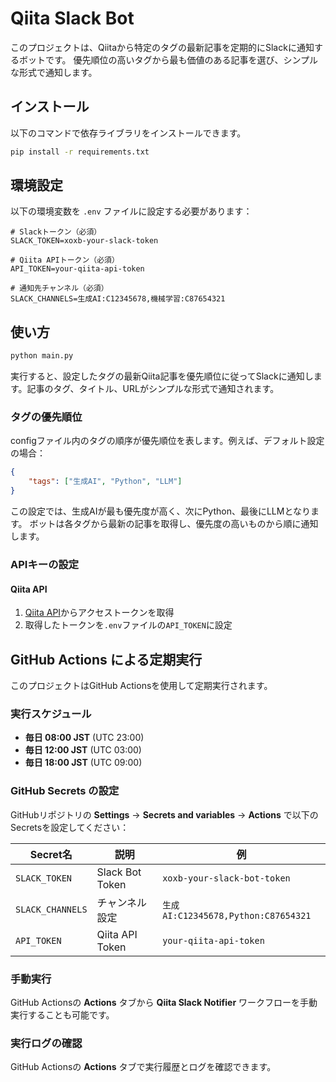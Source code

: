 # Qiita Slack Bot

このプロジェクトは、Qiitaから特定のタグの最新記事を定期的にSlackに通知するボットです。
優先順位の高いタグから最も価値のある記事を選び、シンプルな形式で通知します。

## インストール

以下のコマンドで依存ライブラリをインストールできます。

```bash
pip install -r requirements.txt

```

## 環境設定

以下の環境変数を `.env` ファイルに設定する必要があります：

```
# Slackトークン（必須）
SLACK_TOKEN=xoxb-your-slack-token

# Qiita APIトークン（必須）
API_TOKEN=your-qiita-api-token

# 通知先チャンネル（必須）
SLACK_CHANNELS=生成AI:C12345678,機械学習:C87654321
```

## 使い方

```bash
python main.py
```

実行すると、設定したタグの最新Qiita記事を優先順位に従ってSlackに通知します。記事のタグ、タイトル、URLがシンプルな形式で通知されます。

### タグの優先順位

configファイル内のタグの順序が優先順位を表します。例えば、デフォルト設定の場合：

```json
{
    "tags": ["生成AI", "Python", "LLM"]
}
```

この設定では、生成AIが最も優先度が高く、次にPython、最後にLLMとなります。
ボットは各タグから最新の記事を取得し、優先度の高いものから順に通知します。

### APIキーの設定

#### Qiita API
1. [Qiita API](https://qiita.com/api/v2/docs)からアクセストークンを取得
2. 取得したトークンを`.env`ファイルの`API_TOKEN`に設定

## GitHub Actions による定期実行

このプロジェクトはGitHub Actionsを使用して定期実行されます。

### 実行スケジュール

- **毎日 08:00 JST** (UTC 23:00)
- **毎日 12:00 JST** (UTC 03:00)  
- **毎日 18:00 JST** (UTC 09:00)

### GitHub Secrets の設定

GitHubリポジトリの **Settings** → **Secrets and variables** → **Actions** で以下のSecretsを設定してください：

| Secret名 | 説明 | 例 |
|---------|------|-----|
| `SLACK_TOKEN` | Slack Bot Token | `xoxb-your-slack-bot-token` |
| `SLACK_CHANNELS` | チャンネル設定 | `生成AI:C12345678,Python:C87654321` |
| `API_TOKEN` | Qiita API Token | `your-qiita-api-token` |

### 手動実行

GitHub Actionsの **Actions** タブから **Qiita Slack Notifier** ワークフローを手動実行することも可能です。

### 実行ログの確認

GitHub Actionsの **Actions** タブで実行履歴とログを確認できます。
